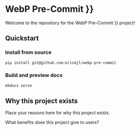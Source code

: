 # WebP Pre-Commit }}

Welcome to the repository for the WebP Pre-Commit }} project!

## Quickstart

<!-- uncomment if relevant
### Install from PyPI

```python
pip install webp-pre-commit
```
-->
### Install from source

```bash
pip install git@github.com:ericmjl/webp-pre-commit
```

### Build and preview docs

```bash
mkdocs serve
```

## Why this project exists

Place your reasons here for why this project exists.

What benefits does this project give to users?
